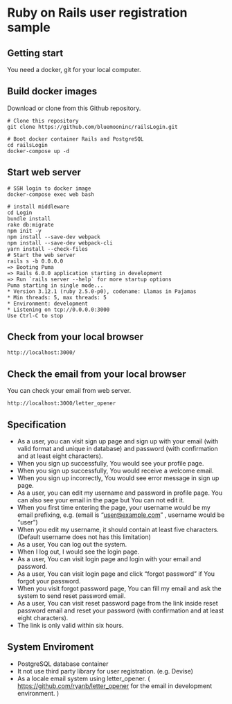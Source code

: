 # Ruby on Rails user registration sample

## Getting start

You need a docker, git for your local computer.

## Build docker images

Download or clone from this Github repository.

```
# Clone this repository
git clone https://github.com/bluemooninc/railsLogin.git

# Boot docker container Rails and PostgreSQL
cd railsLogin
docker-compose up -d
```

## Start web server

```
# SSH login to docker image
docker-compose exec web bash

# install middleware
cd Login
bundle install
rake db:migrate
npm init -y
npm install --save-dev webpack
npm install --save-dev webpack-cli
yarn install --check-files
# Start the web server
rails s -b 0.0.0.0
=> Booting Puma
=> Rails 6.0.0 application starting in development
=> Run `rails server --help` for more startup options
Puma starting in single mode...
* Version 3.12.1 (ruby 2.5.0-p0), codename: Llamas in Pajamas
* Min threads: 5, max threads: 5
* Environment: development
* Listening on tcp://0.0.0.0:3000
Use Ctrl-C to stop

```

## Check from your local browser

```
http://localhost:3000/
```

## Check the email from your local browser

You can check your email from web server.

```
http://localhost:3000/letter_opener
```


## Specification

- As a user, you can visit sign up page and sign up with your email (with valid format and unique in database) and password (with confirmation and at least eight characters).
- When you sign up successfully, You would see your profile page.
- When you sign up successfully, You would receive a welcome email.
- When you sign up incorrectly, You would see error message in sign up page.
- As a user, you can edit my username and password in profile page. You can also see your email in the page but You can not edit it.
- When you first time entering the page, your username would be my email prefixing, e.g. (email is “user@example.com” , username would be “user”)
- When you edit my username, it should contain at least five characters. (Default username does not has this limitation)
- As a user, You can log out the system.
- When I log out, I would see the login page.
- As a user, You can visit login page and login with your email and password.
- As a user, You can visit login page and click “forgot password” if You forgot your password.
- When you visit forgot password page, You can fill my email and ask the system to send reset password email.
- As a user, You can visit reset password page from the link inside reset password email and reset your password (with confirmation and at least eight characters).
- The link is only valid within six hours.

## System Enviroment

- PostgreSQL database container
- It not use third party library for user registration. (e.g. Devise)
- As a locale email system using letter_opener. ( https://github.com/ryanb/letter_opener for the email in development environment. )
